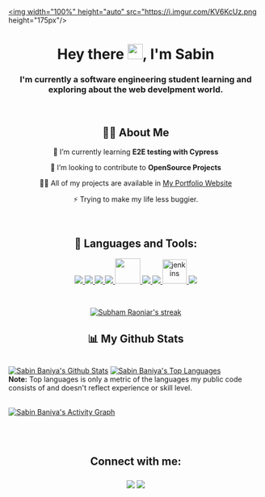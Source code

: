 <a href="#"><img width="100%" height="auto" src="https://i.imgur.com/KV6KcUz.png height="175px"/></a>

<h1 align="center">Hey there <img src="https://raw.githubusercontent.com/MartinHeinz/MartinHeinz/master/wave.gif" width="30px">, I'm Sabin</h1>
<h3 align="center">I'm currently a software engineering student learning and exploring about the web develpment world.</h3>

<br/>

<h2 align="center"><strong> 🙋‍♂️ About Me</strong></h2>
<div align="center">

<p> 🌱 I’m currently learning <strong>E2E testing with Cypress</strong></p>

<p> 👯 I’m looking to contribute to <strong>OpenSource Projects</strong></p>

<p> 👨‍💻 All of my projects are available in <a href="https://portfolio.sabinbaniya.com.np">My Portfolio Website</a> </p>

<p>⚡ Trying to make my life less buggier. </p>
</div>
  
<br/>

<h2 align="center"><strong> 🚀 Languages and Tools:</strong></h2>

<p align="center"> 
    <a href="https://developer.mozilla.org/en-US/docs/Web/JavaScript" target="_blank"> <img src="https://img.icons8.com/color/48/000000/javascript.png"/> </a> 
    <a href="https://reactjs.org/" target="_blank"> <img src="https://img.icons8.com/color/48/000000/react-native.png"/> </a>
    <a href="https://www.w3.org/html/" target="_blank"> <img src="https://img.icons8.com/color/48/000000/html-5.png"/> </a> 
    <a href="https://www.w3schools.com/css/" target="_blank"> <img src="https://img.icons8.com/color/48/000000/css3.png"/> </a> 
    <a href="https://tailwindcss.com/" target="_blank"> <img src="https://scontent.fbwa4-1.fna.fbcdn.net/v/t1.6435-9/90730619_103873424601065_2482667104847790080_n.jpg?_nc_cat=109&ccb=1-5&_nc_sid=09cbfe&_nc_ohc=Hfu1qWfbqasAX9DADYG&_nc_ht=scontent.fbwa4-1.fna&oh=00_AT8Ok4sr4IoQFKtiQzW5arx5YZEZgtSwZzT4s1mFSitezA&oe=61F31097"/ style="width:50px">  </a>
    <!-- <a style="padding-right:8px;" href="https://nodejs.org" target="_blank"> <img src="https://img.icons8.com/color/48/000000/nodejs.png"/> </a>  -->
    <!-- <a href="https://www.mongodb.com/" target="_blank"> <img src="https://raw.githubusercontent.com/devicons/devicon/master/icons/mongodb/mongodb-original-wordmark.svg" alt="mongodb" width="48" height="48"/> </a>  -->
    <a href="https://firebase.google.com/" target="_blank"> <img src="https://img.icons8.com/color/48/000000/firebase.png"/> </a>    
    <a href="https://git-scm.com/" target="_blank"> <img src="https://img.icons8.com/color/48/000000/git.png"/> </a> 
    <a href="https://react-query.tanstack.com/" target="_blank"> <img src="https://react-query.tanstack.com/_next/static/images/emblem-light-628080660fddb35787ff6c77e97ca43e.svg" alt="jenkins" width="48" height="48"/> </a> 
    <a href="https://redux.js.org" target="_blank"> <img src="https://img.icons8.com/color/48/000000/redux.png"/> </a>
    <!-- <a href="https://expressjs.com" target="_blank"> <img src="https://raw.githubusercontent.com/devicons/devicon/master/icons/express/express-original-wordmark.svg" alt="express" width="40" height="40"/> </a> -->
</p>

<!-- [![React Badge](https://img.shields.io/badge/-React-61DBFB?style=for-the-badge&labelColor=black&logo=react&logoColor=61DBFB)](#)  [![Javascript Badge](https://img.shields.io/badge/-Javascript-F0DB4F?style=for-the-badge&labelColor=black&logo=javascript&logoColor=F0DB4F)](#) [![Typescript Badge](https://img.shields.io/badge/-Typescript-007acc?style=for-the-badge&labelColor=black&logo=typescript&logoColor=007acc)](#) [![Nodejs Badge](https://img.shields.io/badge/-Nodejs-3C873A?style=for-the-badge&labelColor=black&logo=node.js&logoColor=3C873A)](#) [![GraphQL Badge](https://img.shields.io/badge/-GraphQl-e535ab?style=for-the-badge&labelColor=black&logo=node.js&logoColor=e535ab)](#) -->
<br/>

<p align="center">
    <a href="https://github.com/SubhamRaoniar28/github-readme-streak-stats">
        <img title="🔥 Get streak stats for your profile at git.io/streak-stats" alt="Subham Raoniar's streak" src="https://github-readme-streak-stats.herokuapp.com/?user=sabin-baniya&theme=black-ice&hide_border=true&stroke=0000&background=060A0CD0"/>
    </a>
</p>

<h2 align="center"><strong> 📊 My Github Stats</strong></h2>

  <br/>
    <a href="https://github.com/SubhamRaoniar28/github-readme-stats"><img alt="Sabin Baniya's Github Stats" src="https://github-readme-stats.vercel.app/api?username=sabin-baniya&show_icons=true&count_private=true&theme=react&hide_border=true&bg_color=0D1117" /></a>
  <a href="https://github.com/SubhamRaoniar28/github-readme-stats"><img alt="Sabin Baniya's Top Languages" src="https://github-readme-stats.vercel.app/api/top-langs/?username=sabin-baniya&langs_count=8&count_private=true&layout=compact&theme=react&hide_border=true&bg_color=0D1117" /></a>
  <br/>
  <b>Note:</b> Top languages is only a metric of the languages my public code consists of and doesn't reflect experience or skill level.


<br/>
<br/>

<a href="https://github.com/SubhamRaoniar28/github-readme-activity-graph"><img alt="Sabin Baniya's Activity Graph" src="https://activity-graph.herokuapp.com/graph?username=sabin-baniya&bg_color=0D1117&color=5BCDEC&line=5BCDEC&point=FFFFFF&hide_border=true" /></a>

<br/>
<br/>

<h2 align="center"> Connect with me:
<p align="center">

<a href = "https://www.linkedin.com/in/sabin-baniya-567403215/" target="_blank"><img src="https://img.icons8.com/fluent/48/000000/linkedin.png"/></a>
<a href = "https://twitter.com/sabinbaniya_" target="_blank"><img src="https://img.icons8.com/fluent/48/000000/twitter.png"/></a></a>

</p></h2>

<!-- ## ❤ Views and Followers -->
<!-- <a href="https://github.com/Meghna-DAS/github-profile-views-counter">
    <img src="https://komarev.com/ghpvc/?username=sabin-baniya"> -->
<!-- </a>
<a href="https://github.com/SubhamRaoniar28?tab=followers"><img src="https://img.shields.io/github/followers/sabin-baniya?label=Followers&style=social" alt="GitHub Badge"></a> -->
